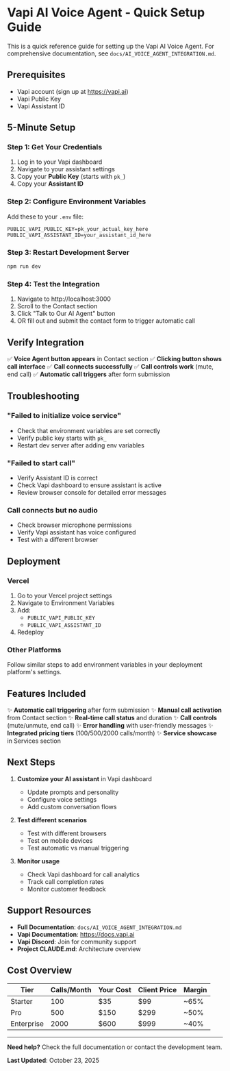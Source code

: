 # Vapi AI Voice Agent - Quick Setup Guide

This is a quick reference guide for setting up the Vapi AI Voice Agent. For comprehensive documentation, see `docs/AI_VOICE_AGENT_INTEGRATION.md`.

## Prerequisites

- Vapi account (sign up at https://vapi.ai)
- Vapi Public Key
- Vapi Assistant ID

## 5-Minute Setup

### Step 1: Get Your Credentials

1. Log in to your Vapi dashboard
2. Navigate to your assistant settings
3. Copy your **Public Key** (starts with `pk_`)
4. Copy your **Assistant ID**

### Step 2: Configure Environment Variables

Add these to your `.env` file:

```env
PUBLIC_VAPI_PUBLIC_KEY=pk_your_actual_key_here
PUBLIC_VAPI_ASSISTANT_ID=your_assistant_id_here
```

### Step 3: Restart Development Server

```bash
npm run dev
```

### Step 4: Test the Integration

1. Navigate to http://localhost:3000
2. Scroll to the Contact section
3. Click "Talk to Our AI Agent" button
4. OR fill out and submit the contact form to trigger automatic call

## Verify Integration

✅ **Voice Agent button appears** in Contact section
✅ **Clicking button shows call interface**
✅ **Call connects successfully**
✅ **Call controls work** (mute, end call)
✅ **Automatic call triggers** after form submission

## Troubleshooting

### "Failed to initialize voice service"
- Check that environment variables are set correctly
- Verify public key starts with `pk_`
- Restart dev server after adding env variables

### "Failed to start call"
- Verify Assistant ID is correct
- Check Vapi dashboard to ensure assistant is active
- Review browser console for detailed error messages

### Call connects but no audio
- Check browser microphone permissions
- Verify Vapi assistant has voice configured
- Test with a different browser

## Deployment

### Vercel

1. Go to your Vercel project settings
2. Navigate to Environment Variables
3. Add:
   - `PUBLIC_VAPI_PUBLIC_KEY`
   - `PUBLIC_VAPI_ASSISTANT_ID`
4. Redeploy

### Other Platforms

Follow similar steps to add environment variables in your deployment platform's settings.

## Features Included

✨ **Automatic call triggering** after form submission
✨ **Manual call activation** from Contact section
✨ **Real-time call status** and duration
✨ **Call controls** (mute/unmute, end call)
✨ **Error handling** with user-friendly messages
✨ **Integrated pricing tiers** (100/500/2000 calls/month)
✨ **Service showcase** in Services section

## Next Steps

1. **Customize your AI assistant** in Vapi dashboard
   - Update prompts and personality
   - Configure voice settings
   - Add custom conversation flows

2. **Test different scenarios**
   - Test with different browsers
   - Test on mobile devices
   - Test automatic vs manual triggering

3. **Monitor usage**
   - Check Vapi dashboard for call analytics
   - Track call completion rates
   - Monitor customer feedback

## Support Resources

- **Full Documentation**: `docs/AI_VOICE_AGENT_INTEGRATION.md`
- **Vapi Documentation**: https://docs.vapi.ai
- **Vapi Discord**: Join for community support
- **Project CLAUDE.md**: Architecture overview

## Cost Overview

| Tier | Calls/Month | Your Cost | Client Price | Margin |
|------|-------------|-----------|--------------|--------|
| Starter | 100 | $35 | $99 | ~65% |
| Pro | 500 | $150 | $299 | ~50% |
| Enterprise | 2000 | $600 | $999 | ~40% |

---

**Need help?** Check the full documentation or contact the development team.

**Last Updated**: October 23, 2025
